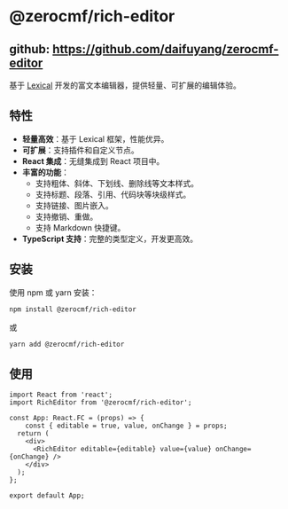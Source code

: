 # @zerocmf/rich-editor

## github: https://github.com/daifuyang/zerocmf-editor

基于 [Lexical](https://lexical.dev/) 开发的富文本编辑器，提供轻量、可扩展的编辑体验。

## 特性

- **轻量高效**：基于 Lexical 框架，性能优异。
- **可扩展**：支持插件和自定义节点。
- **React 集成**：无缝集成到 React 项目中。
- **丰富的功能**：
  - 支持粗体、斜体、下划线、删除线等文本样式。
  - 支持标题、段落、引用、代码块等块级样式。
  - 支持链接、图片嵌入。
  - 支持撤销、重做。
  - 支持 Markdown 快捷键。
- **TypeScript 支持**：完整的类型定义，开发更高效。

## 安装

使用 npm 或 yarn 安装：

```bash
npm install @zerocmf/rich-editor
```

或

```bash
yarn add @zerocmf/rich-editor
```

## 使用

```tsx
import React from 'react';
import RichEditor from '@zerocmf/rich-editor';

const App: React.FC = (props) => {
    const { editable = true, value, onChange } = props;
  return (
    <div>
      <RichEditor editable={editable} value={value} onChange={onChange} />
    </div>
  );
};

export default App;
```
